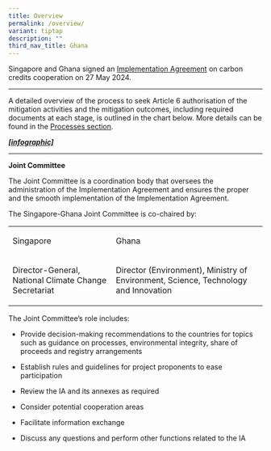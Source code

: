 ```yaml
---
title: Overview
permalink: /overview/
variant: tiptap
description: ""
third_nav_title: Ghana
---
```

<p>Singapore and Ghana signed an <a href="https://www.nccs.gov.sg/singapore-signs-implementation-agreement-with-ghana-to-collaborate-on-carbon-credits/#:~:text=Singapore%20Signs%20Implementation%20Agreement%20with%20Ghana%20to%20Collaborate%20On%20Carbon%20Credits,-27%20MAY%202024&amp;text=Singapore%20and%20Ghana%20signed%20an,Agreement%20on%2027%20May%202024." rel="noopener noreferrer nofollow" target="_blank">Implementation Agreement</a> on
carbon credits cooperation on 27 May 2024.</p>
<hr>
<p>A detailed overview of the process to seek Article 6 authorisation of
the mitigation activities and the mitigation outcomes, including required
documents at each stage, is outlined in the chart below. More details can
be found in the <a href="https://www.carbonmarkets-cooperation.gov.sg/processes/" rel="noopener nofollow" target="_blank">Processes section</a>.</p>
<p></p>
<p><strong><em><u>[infographic] <br></u></em></strong>
</p>
<hr>
<p></p>
<p><strong>Joint Committee</strong>
</p>
<p></p>
<p>The Joint Committee is a coordination body that oversees the administration
of the Implementation Agreement and ensures the proper and the smooth implementation
of the Implementation Agreement.</p>
<p></p>
<p>The Singapore-Ghana Joint Committee is co-chaired by:</p>
<table style="minWidth: 50px">
<colgroup>
<col>
<col>
</colgroup>
<tbody>
<tr>
<td rowspan="1" colspan="1">
<p>Singapore</p>
</td>
<td rowspan="1" colspan="1">
<p>Ghana</p>
</td>
</tr>
<tr>
<td rowspan="1" colspan="1">
<p>Director-General, National Climate Change Secretariat</p>
</td>
<td rowspan="1" colspan="1">
<p>Director (Environment), Ministry of Environment, Science, Technology and
Innovation</p>
</td>
</tr>
</tbody>
</table>
<p></p>
<p>The Joint Committee’s role includes:</p>
<ul data-tight="true" class="tight">
<li>
<p>Provide decision-making recommendations to the countries for topics such
as guidance on processes, environmental integrity, share of proceeds and
registry arrangements</p>
</li>
<li>
<p>Establish rules and guidelines for project proponents to ease participation</p>
</li>
<li>
<p>Review the IA and its annexes as required</p>
</li>
<li>
<p>Consider potential cooperation areas</p>
</li>
<li>
<p>Facilitate information exchange</p>
</li>
<li>
<p>Discuss any questions and perform other functions related to the IA</p>
</li>
</ul>
<p></p>
<p></p>